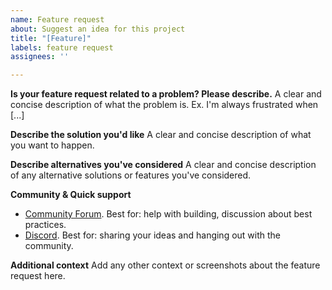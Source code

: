 ```yaml
---
name: Feature request
about: Suggest an idea for this project
title: "[Feature]"
labels: feature request
assignees: ''

---
```


**Is your feature request related to a problem? Please describe.**
A clear and concise description of what the problem is. Ex. I'm always frustrated when [...]

**Describe the solution you'd like**
A clear and concise description of what you want to happen.

**Describe alternatives you've considered**
A clear and concise description of any alternative solutions or features you've considered.

**Community & Quick support**

- [Community Forum](https://github.com/orgs/OneKeyHQ/discussions). Best for: help with building, discussion about best practices.
- [Discord](https://discord.gg/wlsa). Best for: sharing your ideas and hanging out with the community.

**Additional context**
Add any other context or screenshots about the feature request here.
